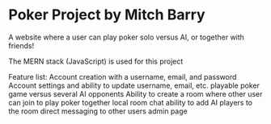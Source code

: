 # Poker Project by Mitch Barry

A website where a user can play poker solo versus AI, or together with friends!

The MERN stack (JavaScript) is used for this project

Feature list:
	Account creation with a username, email, and password
	Account settings and ability to update username, email, etc.
	playable poker game versus several AI opponents
	Ability to create a room where other user can join to play poker together
		local room chat
		ability to add AI players to the room
	direct messaging to other users
	admin page